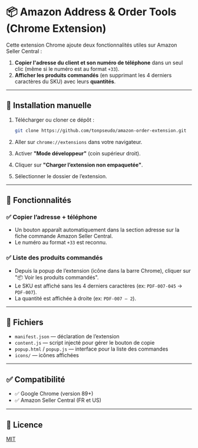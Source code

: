 # 📦 Amazon Address & Order Tools (Chrome Extension)

Cette extension Chrome ajoute deux fonctionnalités utiles sur Amazon Seller Central :

1. **Copier l'adresse du client et son numéro de téléphone** dans un seul clic (même si le numéro est au format `+33`).
2. **Afficher les produits commandés** (en supprimant les 4 derniers caractères du SKU) avec leurs **quantités**.

---

## 🔧 Installation manuelle

1. Télécharger ou cloner ce dépôt :

   ```bash
   git clone https://github.com/tonpseudo/amazon-order-extension.git
   ```

2. Aller sur `chrome://extensions` dans votre navigateur.

3. Activer **"Mode développeur"** (coin supérieur droit).

4. Cliquer sur **"Charger l’extension non empaquetée"**.

5. Sélectionner le dossier de l’extension.

---

## 🧪 Fonctionnalités

### ✅ Copier l’adresse + téléphone

- Un bouton apparaît automatiquement dans la section adresse sur la fiche commande Amazon Seller Central.
- Le numéro au format `+33` est reconnu.

### ✅ Liste des produits commandés

- Depuis la popup de l’extension (icône dans la barre Chrome), cliquer sur "📦 Voir les produits commandés".
- Le SKU est affiché sans les 4 derniers caractères (ex: `PDF-007-045` → `PDF-007`).
- La quantité est affichée à droite (ex: `PDF-007 — 2`).

---

## 📁 Fichiers

- `manifest.json` — déclaration de l’extension
- `content.js` — script injecté pour gérer le bouton de copie
- `popup.html` / `popup.js` — interface pour la liste des commandes
- `icons/` — icônes affichées

---

## ✅ Compatibilité

- ✅ Google Chrome (version 89+)
- ✅ Amazon Seller Central (FR et US)

---

## 📜 Licence

[MIT](LICENSE)
